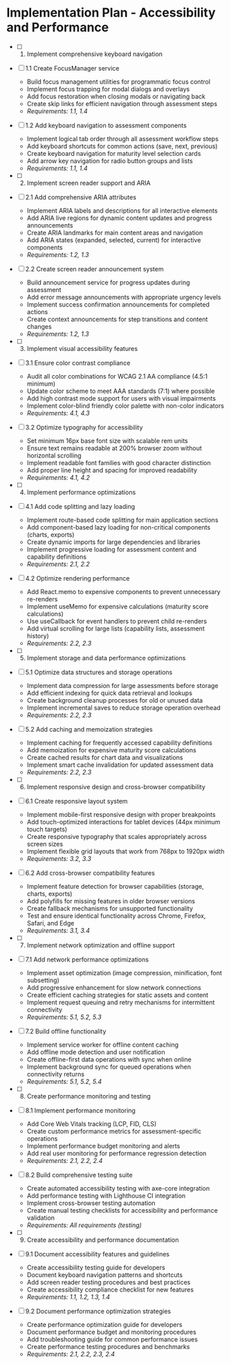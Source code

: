 # Implementation Plan - Accessibility and Performance

- [ ] 1. Implement comprehensive keyboard navigation
- [ ] 1.1 Create FocusManager service
  - Build focus management utilities for programmatic focus control
  - Implement focus trapping for modal dialogs and overlays
  - Add focus restoration when closing modals or navigating back
  - Create skip links for efficient navigation through assessment steps
  - _Requirements: 1.1, 1.4_

- [ ] 1.2 Add keyboard navigation to assessment components
  - Implement logical tab order through all assessment workflow steps
  - Add keyboard shortcuts for common actions (save, next, previous)
  - Create keyboard navigation for maturity level selection cards
  - Add arrow key navigation for radio button groups and lists
  - _Requirements: 1.1, 1.4_

- [ ] 2. Implement screen reader support and ARIA
- [ ] 2.1 Add comprehensive ARIA attributes
  - Implement ARIA labels and descriptions for all interactive elements
  - Add ARIA live regions for dynamic content updates and progress announcements
  - Create ARIA landmarks for main content areas and navigation
  - Add ARIA states (expanded, selected, current) for interactive components
  - _Requirements: 1.2, 1.3_

- [ ] 2.2 Create screen reader announcement system
  - Build announcement service for progress updates during assessment
  - Add error message announcements with appropriate urgency levels
  - Implement success confirmation announcements for completed actions
  - Create context announcements for step transitions and content changes
  - _Requirements: 1.2, 1.3_

- [ ] 3. Implement visual accessibility features
- [ ] 3.1 Ensure color contrast compliance
  - Audit all color combinations for WCAG 2.1 AA compliance (4.5:1 minimum)
  - Update color scheme to meet AAA standards (7:1) where possible
  - Add high contrast mode support for users with visual impairments
  - Implement color-blind friendly color palette with non-color indicators
  - _Requirements: 4.1, 4.3_

- [ ] 3.2 Optimize typography for accessibility
  - Set minimum 16px base font size with scalable rem units
  - Ensure text remains readable at 200% browser zoom without horizontal scrolling
  - Implement readable font families with good character distinction
  - Add proper line height and spacing for improved readability
  - _Requirements: 4.1, 4.2_

- [ ] 4. Implement performance optimizations
- [ ] 4.1 Add code splitting and lazy loading
  - Implement route-based code splitting for main application sections
  - Add component-based lazy loading for non-critical components (charts, exports)
  - Create dynamic imports for large dependencies and libraries
  - Implement progressive loading for assessment content and capability definitions
  - _Requirements: 2.1, 2.2_

- [ ] 4.2 Optimize rendering performance
  - Add React.memo to expensive components to prevent unnecessary re-renders
  - Implement useMemo for expensive calculations (maturity score calculations)
  - Use useCallback for event handlers to prevent child re-renders
  - Add virtual scrolling for large lists (capability lists, assessment history)
  - _Requirements: 2.2, 2.3_

- [ ] 5. Implement storage and data performance optimizations
- [ ] 5.1 Optimize data structures and storage operations
  - Implement data compression for large assessments before storage
  - Add efficient indexing for quick data retrieval and lookups
  - Create background cleanup processes for old or unused data
  - Implement incremental saves to reduce storage operation overhead
  - _Requirements: 2.2, 2.3_

- [ ] 5.2 Add caching and memoization strategies
  - Implement caching for frequently accessed capability definitions
  - Add memoization for expensive maturity score calculations
  - Create cached results for chart data and visualizations
  - Implement smart cache invalidation for updated assessment data
  - _Requirements: 2.2, 2.3_

- [ ] 6. Implement responsive design and cross-browser compatibility
- [ ] 6.1 Create responsive layout system
  - Implement mobile-first responsive design with proper breakpoints
  - Add touch-optimized interactions for tablet devices (44px minimum touch targets)
  - Create responsive typography that scales appropriately across screen sizes
  - Implement flexible grid layouts that work from 768px to 1920px width
  - _Requirements: 3.2, 3.3_

- [ ] 6.2 Add cross-browser compatibility features
  - Implement feature detection for browser capabilities (storage, charts, exports)
  - Add polyfills for missing features in older browser versions
  - Create fallback mechanisms for unsupported functionality
  - Test and ensure identical functionality across Chrome, Firefox, Safari, and Edge
  - _Requirements: 3.1, 3.4_

- [ ] 7. Implement network optimization and offline support
- [ ] 7.1 Add network performance optimizations
  - Implement asset optimization (image compression, minification, font subsetting)
  - Add progressive enhancement for slow network connections
  - Create efficient caching strategies for static assets and content
  - Implement request queuing and retry mechanisms for intermittent connectivity
  - _Requirements: 5.1, 5.2, 5.3_

- [ ] 7.2 Build offline functionality
  - Implement service worker for offline content caching
  - Add offline mode detection and user notification
  - Create offline-first data operations with sync when online
  - Implement background sync for queued operations when connectivity returns
  - _Requirements: 5.1, 5.2, 5.4_

- [ ] 8. Create performance monitoring and testing
- [ ] 8.1 Implement performance monitoring
  - Add Core Web Vitals tracking (LCP, FID, CLS)
  - Create custom performance metrics for assessment-specific operations
  - Implement performance budget monitoring and alerts
  - Add real user monitoring for performance regression detection
  - _Requirements: 2.1, 2.2, 2.4_

- [ ] 8.2 Build comprehensive testing suite
  - Create automated accessibility testing with axe-core integration
  - Add performance testing with Lighthouse CI integration
  - Implement cross-browser testing automation
  - Create manual testing checklists for accessibility and performance validation
  - _Requirements: All requirements (testing)_

- [ ] 9. Create accessibility and performance documentation
- [ ] 9.1 Document accessibility features and guidelines
  - Create accessibility testing guide for developers
  - Document keyboard navigation patterns and shortcuts
  - Add screen reader testing procedures and best practices
  - Create accessibility compliance checklist for new features
  - _Requirements: 1.1, 1.2, 1.3, 1.4_

- [ ] 9.2 Document performance optimization strategies
  - Create performance optimization guide for developers
  - Document performance budget and monitoring procedures
  - Add troubleshooting guide for common performance issues
  - Create performance testing procedures and benchmarks
  - _Requirements: 2.1, 2.2, 2.3, 2.4_